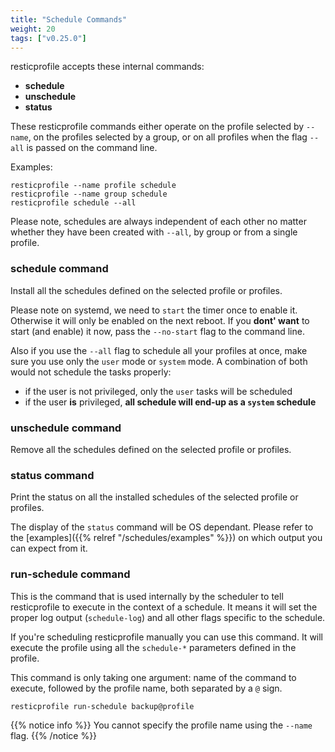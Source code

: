 ```yaml
---
title: "Schedule Commands"
weight: 20
tags: ["v0.25.0"]
---
```



resticprofile accepts these internal commands:
- **schedule**
- **unschedule**
- **status**

These resticprofile commands either operate on the profile selected by `--name`, on the profiles selected by a group, or on all profiles when the flag `--all` is passed on the command line.

Examples:
```shell
resticprofile --name profile schedule 
resticprofile --name group schedule 
resticprofile schedule --all 
```

Please note, schedules are always independent of each other no matter whether they have been created with `--all`, by group or from a single profile.

### schedule command

Install all the schedules defined on the selected profile or profiles.

Please note on systemd, we need to `start` the timer once to enable it. Otherwise it will only be enabled on the next reboot. If you **dont' want** to start (and enable) it now, pass the `--no-start` flag to the command line.

Also if you use the `--all` flag to schedule all your profiles at once, make sure you use only the `user` mode or `system` mode. A combination of both would not schedule the tasks properly:
- if the user is not privileged, only the `user` tasks will be scheduled
- if the user **is** privileged, **all schedule will end-up as a `system` schedule**

### unschedule command

Remove all the schedules defined on the selected profile or profiles.

### status command

Print the status on all the installed schedules of the selected profile or profiles. 

The display of the `status` command will be OS dependant. Please refer to the [examples]({{% relref "/schedules/examples" %}}) on which output you can expect from it.

### run-schedule command

This is the command that is used internally by the scheduler to tell resticprofile to execute in the context of a schedule. It means it will set the proper log output (`schedule-log`) and all other flags specific to the schedule.

If you're scheduling resticprofile manually you can use this command. It will execute the profile using all the `schedule-*` parameters defined in the profile.

This command is only taking one argument: name of the command to execute, followed by the profile name, both separated by a `@` sign.

```shell
resticprofile run-schedule backup@profile
```

{{% notice info %}}
You cannot specify the profile name using the `--name` flag.
{{% /notice %}}

